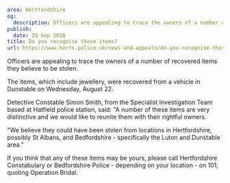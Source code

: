 ```yaml
area: Hertfordshire
og:
  description: Officers are appealing to trace the owners of a number of recovered items they believe to be stolen.
publish:
  date: 25 Sep 2018
title: Do you recognise these items?
url: https://www.herts.police.uk/news-and-appeals/do-you-recognise-these-items-1822
```

Officers are appealing to trace the owners of a number of recovered items they believe to be stolen.

The items, which include jewellery, were recovered from a vehicle in Dunstable on Wednesday, August 22.

Detective Constable Simon Smith, from the Specialist Investigation Team based at Hatfield police station, said: "A number of these items are very distinctive and we would like to reunite them with their rightful owners.

"We believe they could have been stolen from locations in Hertfordshire, possibly St Albans, and Bedfordshire - specifically the Luton and Dunstable area."

If you think that any of these items may be yours, please call Hertfordshire Constabulary or Bedfordshire Police - depending on your location - on 101, quoting Operation Bridal.
